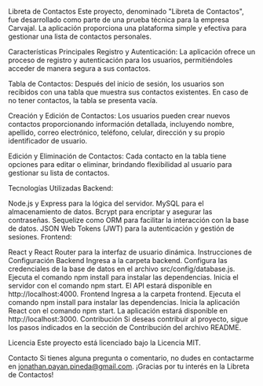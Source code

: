 Libreta de Contactos
Este proyecto, denominado "Libreta de Contactos", fue desarrollado como parte de una prueba técnica para la empresa Carvajal. La aplicación proporciona una plataforma simple y efectiva para gestionar una lista de contactos personales.

Características Principales
Registro y Autenticación: La aplicación ofrece un proceso de registro y autenticación para los usuarios, permitiéndoles acceder de manera segura a sus contactos.

Tabla de Contactos: Después del inicio de sesión, los usuarios son recibidos con una tabla que muestra sus contactos existentes. En caso de no tener contactos, la tabla se presenta vacía.

Creación y Edición de Contactos: Los usuarios pueden crear nuevos contactos proporcionando información detallada, incluyendo nombre, apellido, correo electrónico, teléfono, celular, dirección y su propio identificador de usuario.

Edición y Eliminación de Contactos: Cada contacto en la tabla tiene opciones para editar o eliminar, brindando flexibilidad al usuario para gestionar su lista de contactos.

Tecnologías Utilizadas
Backend:

Node.js y Express para la lógica del servidor.
MySQL para el almacenamiento de datos.
Bcrypt para encriptar y asegurar las contraseñas.
Sequelize como ORM para facilitar la interacción con la base de datos.
JSON Web Tokens (JWT) para la autenticación y gestión de sesiones.
Frontend:

React y React Router para la interfaz de usuario dinámica.
Instrucciones de Configuración
Backend
Ingresa a la carpeta backend.
Configura las credenciales de la base de datos en el archivo src/config/database.js.
Ejecuta el comando npm install para instalar las dependencias.
Inicia el servidor con el comando npm start.
El API estará disponible en http://localhost:4000.
Frontend
Ingresa a la carpeta frontend.
Ejecuta el comando npm install para instalar las dependencias.
Inicia la aplicación React con el comando npm start.
La aplicación estará disponible en http://localhost:3000.
Contribución
Si deseas contribuir al proyecto, sigue los pasos indicados en la sección de Contribución del archivo README.

Licencia
Este proyecto está licenciado bajo la Licencia MIT.

Contacto
Si tienes alguna pregunta o comentario, no dudes en contactarme en jonathan.payan.pineda@gmail.com. ¡Gracias por tu interés en la Libreta de Contactos!